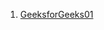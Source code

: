 1. [GeeksforGeeks01](https://practice.geeksforgeeks.org/explore/?category%5b%5d=Dynamic%20Programming&page=1)

